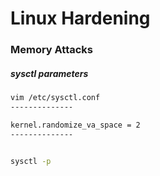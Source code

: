 # Linux Hardening
### Memory Attacks

##### sysctl parameters
```sh
vim /etc/sysctl.conf
--------------

kernel.randomize_va_space = 2
--------------


sysctl -p
```
